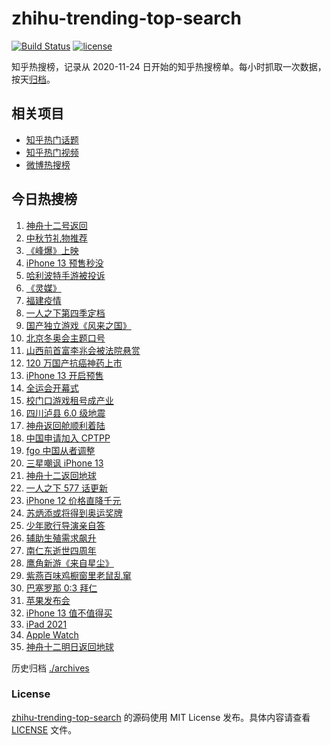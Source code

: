 # zhihu-trending-top-search

[![Build Status](https://github.com/justjavac/zhihu-trending-top-search/workflows/ci/badge.svg?branch=main)](https://github.com/justjavac/zhihu-trending-top-search/actions)
[![license](https://img.shields.io/github/license/justjavac/zhihu-trending-top-search)](https://github.com/justjavac/zhihu-trending-top-search/blob/main/LICENSE)

知乎热搜榜，记录从 2020-11-24 日开始的知乎热搜榜单。每小时抓取一次数据，按天[归档](./archives)。

## 相关项目

- [知乎热门话题](https://github.com/justjavac/zhihu-trending-hot-questions)
- [知乎热门视频](https://github.com/justjavac/zhihu-trending-hot-video)
- [微博热搜榜](https://github.com/justjavac/weibo-trending-hot-search)

## 今日热搜榜

<!-- BEGIN -->
<!-- 最后更新时间 Fri Sep 17 2021 22:12:10 GMT+0800 (China Standard Time) -->

1. [神舟十二号返回](https://www.zhihu.com/search?q=神舟十二)
1. [中秋节礼物推荐](https://www.zhihu.com/search?q=中秋节礼物)
1. [《峰爆》上映](https://www.zhihu.com/search?q=峰爆)
1. [iPhone 13 预售秒没](https://www.zhihu.com/search?q=iPhone13)
1. [哈利波特手游被投诉](https://www.zhihu.com/search?q=哈利波特魔法觉醒)
1. [《灵媒》](https://www.zhihu.com/search?q=灵媒)
1. [福建疫情](https://www.zhihu.com/search?q=福建疫情)
1. [一人之下第四季定档](https://www.zhihu.com/search?q=一人之下)
1. [国产独立游戏《风来之国》](https://www.zhihu.com/search?q=风来之国)
1. [北京冬奥会主题口号](https://www.zhihu.com/search?q=北京冬奥会)
1. [山西前首富李兆会被法院悬赏](https://www.zhihu.com/search?q=李兆会)
1. [120 万国产抗癌神药上市](https://www.zhihu.com/search?q=国产抗癌神药)
1. [iPhone 13 开启预售](https://www.zhihu.com/search?q=iPhone13)
1. [全运会开幕式](https://www.zhihu.com/search?q=全运会)
1. [校门口游戏租号成产业](https://www.zhihu.com/search?q=租号)
1. [四川泸县 6.0 级地震](https://www.zhihu.com/search?q=泸县)
1. [神舟返回舱顺利着陆](https://www.zhihu.com/search?q=神舟十二)
1. [中国申请加入 CPTPP](https://www.zhihu.com/search?q=cptpp)
1. [fgo 中国从者调整](https://www.zhihu.com/search?q=fgo)
1. [三星嘲讽 iPhone 13](https://www.zhihu.com/search?q=三星嘲讽iPhone)
1. [神舟十二返回地球](https://www.zhihu.com/search?q=神舟十二)
1. [一人之下 577 话更新](https://www.zhihu.com/search?q=一人之下)
1. [iPhone 12 价格直降千元](https://www.zhihu.com/search?q=iPhone12)
1. [苏炳添或将得到奥运奖牌](https://www.zhihu.com/search?q=苏炳添)
1. [少年歌行导演亲自答](https://www.zhihu.com/search?q=少年歌行)
1. [辅助生殖需求飙升](https://www.zhihu.com/search?q=辅助生殖技术)
1. [南仁东逝世四周年](https://www.zhihu.com/search?q=南仁东)
1. [鹰角新游《来自星尘》](https://www.zhihu.com/search?q=来自星尘)
1. [紫燕百味鸡橱窗里老鼠乱窜](https://www.zhihu.com/search?q=紫燕百味鸡)
1. [巴塞罗那 0:3 拜仁](https://www.zhihu.com/search?q=拜仁)
1. [苹果发布会](https://www.zhihu.com/search?q=苹果发布会)
1. [iPhone 13 值不值得买](https://www.zhihu.com/search?q=iphone13)
1. [iPad 2021](https://www.zhihu.com/search?q=ipad2021)
1. [Apple Watch](https://www.zhihu.com/search?q=appleWatch)
1. [神舟十二明日返回地球](https://www.zhihu.com/search?q=神舟十二)

<!-- END -->

历史归档 [./archives](./archives)

### License

[zhihu-trending-top-search](https://github.com/justjavac/zhihu-trending-top-search)
的源码使用 MIT License 发布。具体内容请查看 [LICENSE](./LICENSE) 文件。
